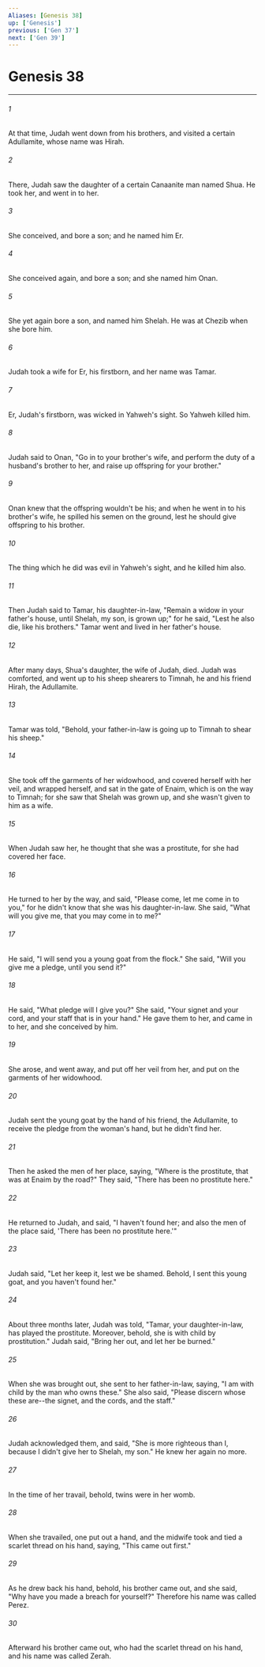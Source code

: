 ```yaml
---
Aliases: [Genesis 38]
up: ['Genesis']
previous: ['Gen 37']
next: ['Gen 39']
---
```

# Genesis 38
***





###### 1 

At that time, Judah went down from his brothers, and visited a certain Adullamite, whose name was Hirah. 



###### 2 

There, Judah saw the daughter of a certain Canaanite man named Shua. He took her, and went in to her. 



###### 3 

She conceived, and bore a son; and he named him Er. 



###### 4 

She conceived again, and bore a son; and she named him Onan. 



###### 5 

She yet again bore a son, and named him Shelah. He was at Chezib when she bore him. 



###### 6 

Judah took a wife for Er, his firstborn, and her name was Tamar. 



###### 7 

Er, Judah's firstborn, was wicked in Yahweh's sight. So Yahweh killed him. 



###### 8 

Judah said to Onan, "Go in to your brother's wife, and perform the duty of a husband's brother to her, and raise up offspring for your brother." 



###### 9 

Onan knew that the offspring wouldn't be his; and when he went in to his brother's wife, he spilled his semen on the ground, lest he should give offspring to his brother. 



###### 10 

The thing which he did was evil in Yahweh's sight, and he killed him also. 



###### 11 

Then Judah said to Tamar, his daughter-in-law, "Remain a widow in your father's house, until Shelah, my son, is grown up;" for he said, "Lest he also die, like his brothers." Tamar went and lived in her father's house. 



###### 12 

After many days, Shua's daughter, the wife of Judah, died. Judah was comforted, and went up to his sheep shearers to Timnah, he and his friend Hirah, the Adullamite. 



###### 13 

Tamar was told, "Behold, your father-in-law is going up to Timnah to shear his sheep." 



###### 14 

She took off the garments of her widowhood, and covered herself with her veil, and wrapped herself, and sat in the gate of Enaim, which is on the way to Timnah; for she saw that Shelah was grown up, and she wasn't given to him as a wife. 



###### 15 

When Judah saw her, he thought that she was a prostitute, for she had covered her face. 



###### 16 

He turned to her by the way, and said, "Please come, let me come in to you," for he didn't know that she was his daughter-in-law. She said, "What will you give me, that you may come in to me?" 



###### 17 

He said, "I will send you a young goat from the flock." She said, "Will you give me a pledge, until you send it?" 



###### 18 

He said, "What pledge will I give you?" She said, "Your signet and your cord, and your staff that is in your hand." He gave them to her, and came in to her, and she conceived by him. 



###### 19 

She arose, and went away, and put off her veil from her, and put on the garments of her widowhood. 



###### 20 

Judah sent the young goat by the hand of his friend, the Adullamite, to receive the pledge from the woman's hand, but he didn't find her. 



###### 21 

Then he asked the men of her place, saying, "Where is the prostitute, that was at Enaim by the road?" They said, "There has been no prostitute here." 



###### 22 

He returned to Judah, and said, "I haven't found her; and also the men of the place said, 'There has been no prostitute here.'" 



###### 23 

Judah said, "Let her keep it, lest we be shamed. Behold, I sent this young goat, and you haven't found her." 



###### 24 

About three months later, Judah was told, "Tamar, your daughter-in-law, has played the prostitute. Moreover, behold, she is with child by prostitution." Judah said, "Bring her out, and let her be burned." 



###### 25 

When she was brought out, she sent to her father-in-law, saying, "I am with child by the man who owns these." She also said, "Please discern whose these are--the signet, and the cords, and the staff." 



###### 26 

Judah acknowledged them, and said, "She is more righteous than I, because I didn't give her to Shelah, my son." He knew her again no more. 



###### 27 

In the time of her travail, behold, twins were in her womb. 



###### 28 

When she travailed, one put out a hand, and the midwife took and tied a scarlet thread on his hand, saying, "This came out first." 



###### 29 

As he drew back his hand, behold, his brother came out, and she said, "Why have you made a breach for yourself?" Therefore his name was called Perez. 



###### 30 

Afterward his brother came out, who had the scarlet thread on his hand, and his name was called Zerah.
